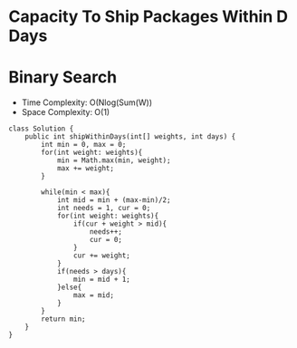 # Capacity To Ship Packages Within D Days

# Binary Search

- Time Complexity: O(Nlog(Sum(W))
- Space Complexity: O(1)

```
class Solution {
    public int shipWithinDays(int[] weights, int days) {
        int min = 0, max = 0;
        for(int weight: weights){
            min = Math.max(min, weight);
            max += weight;
        }

        while(min < max){
            int mid = min + (max-min)/2;
            int needs = 1, cur = 0;
            for(int weight: weights){
                if(cur + weight > mid){
                    needs++;
                    cur = 0;
                }
                cur += weight;
            }
            if(needs > days){
                min = mid + 1;
            }else{
                max = mid;
            }
        }
        return min;
    }
}
```
